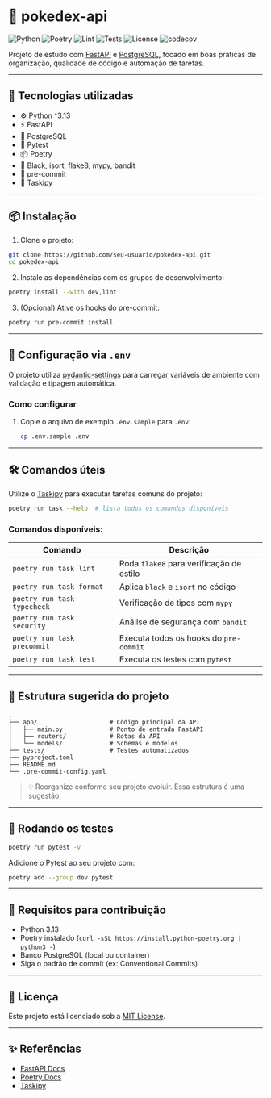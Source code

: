 # 🧬 pokedex-api

![Python](https://img.shields.io/badge/python-^3.13-blue)
![Poetry](https://img.shields.io/badge/poetry-1.8.0+-blueviolet)
![Lint](https://github.com/BrunoSegato/pokedex-api/actions/workflows/lint.yml/badge.svg)
![Tests](https://github.com/BrunoSegato/pokedex-api/actions/workflows/tests.yml/badge.svg)
![License](https://img.shields.io/github/license/BrunoSegato/pokedex-api)
![codecov](https://codecov.io/gh/BrunoSegato/pokedex-api/branch/main/graph/badge.svg)

Projeto de estudo com [FastAPI](https://fastapi.tiangolo.com/) e [PostgreSQL](https://www.postgresql.org/), focado em boas práticas de organização, qualidade de código e automação de tarefas.

---

## 🚀 Tecnologias utilizadas

- ⚙️ Python ^3.13
- ⚡ FastAPI
- 🐘 PostgreSQL
- 🧪 Pytest
- 📦 Poetry
- 🧹 Black, isort, flake8, mypy, bandit
- 🔁 pre-commit
- 🔧 Taskipy

---

## 📦 Instalação

1. Clone o projeto:

```bash
git clone https://github.com/seu-usuario/pokedex-api.git
cd pokedex-api
```

2. Instale as dependências com os grupos de desenvolvimento:

```bash
poetry install --with dev,lint
```

3. (Opcional) Ative os hooks do pre-commit:

```bash
poetry run pre-commit install
```

---

## 🔧 Configuração via `.env`

O projeto utiliza [pydantic-settings](https://docs.pydantic.dev/latest/concepts/pydantic_settings/) para carregar variáveis de ambiente com validação e tipagem automática.

### Como configurar

1. Copie o arquivo de exemplo `.env.sample` para `.env`:
   ```bash
   cp .env.sample .env

---

## 🛠️ Comandos úteis

Utilize o [Taskipy](https://github.com/illBeRoy/taskipy) para executar tarefas comuns do projeto:

```bash
poetry run task --help  # lista todos os comandos disponíveis
```

### Comandos disponíveis:

| Comando                     | Descrição                                |
|-----------------------------|------------------------------------------|
| `poetry run task lint`      | Roda `flake8` para verificação de estilo |
| `poetry run task format`    | Aplica `black` e `isort` no código       |
| `poetry run task typecheck` | Verificação de tipos com `mypy`          |
| `poetry run task security`  | Análise de segurança com `bandit`        |
| `poetry run task precommit` | Executa todos os hooks do `pre-commit`   |
| `poetry run task test`      | Executa os testes com `pytest`           |

---

## 🧪 Estrutura sugerida do projeto

```
.
├── app/                    # Código principal da API
│   ├── main.py             # Ponto de entrada FastAPI
│   ├── routers/            # Rotas da API
│   └── models/             # Schemas e modelos
├── tests/                  # Testes automatizados
├── pyproject.toml
├── README.md
└── .pre-commit-config.yaml
```

> 💡 Reorganize conforme seu projeto evoluir. Essa estrutura é uma sugestão.

---

## 🧪 Rodando os testes

```bash
poetry run pytest -v
```

Adicione o Pytest ao seu projeto com:

```bash
poetry add --group dev pytest
```

---

## 📌 Requisitos para contribuição

- Python 3.13
- Poetry instalado (`curl -sSL https://install.python-poetry.org | python3 -`)
- Banco PostgreSQL (local ou container)
- Siga o padrão de commit (ex: Conventional Commits)

---

## 📄 Licença

Este projeto está licenciado sob a [MIT License](LICENSE).

---

## ✨ Referências

- [FastAPI Docs](https://fastapi.tiangolo.com/)
- [Poetry Docs](https://python-poetry.org/docs/)
- [Taskipy](https://github.com/illBeRoy/taskipy)
